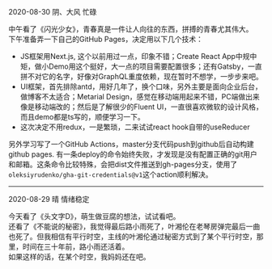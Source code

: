 2020-08-30 阴、大风 忙碌  

中午看了《闪光少女》，青春真是一件让人向往的东西，拼搏的青春尤其伟大。  
下午准备弄一下自己的GitHub Pages，决定用以下几个技术： 
- JS框架用Next.js, 这个以前用过一点，印象不错；Create React App中规中矩，做小Demo用这个挺好，大一点的项目需要配置很多；还有Gatsby，一直拼不对它的名字，好像对GraphQL重度依赖，现在暂时不想学，一步步来吧。  
- UI框架，首先排除antd，用好几年了，换个口味，另外主要是面向企业后台，做博客不太适合；Metarial Design，感觉在移动端用起来不错，PC端做出来像是移动端改的；然后是了解很少的Fluent UI，一直很喜欢微软的设计风格，而且demo都是ts写的，顺便学习一下。
- 这次决定不用redux，一是繁琐，二来试试react hook自带的useReducer  

另外学习写了一个GitHub Actions，master分支代码push到github后自动构建github pages. 有一条deploy的命令始终失败，才发现是没有配置正确的git用户和邮箱。这条命令比较特殊，会把dist文件推送到gh-pages分支，使用了`oleksiyrudenko/gha-git-credentials@v1`这个action顺利解决。  

***  

2020-08-29 晴 情绪稳定  

今天看了《头文字D》，萌生做豆腐的想法，试试看吧。  
还看了《不能说的秘密》，我觉得最后路小雨死了，叶湘伦在老琴房弹完最后一曲也死了。但我相信有平行时空，主线的叶湘伦通过秘密方式到了某个平行时空，那里，时间在三十年前，路小雨还活着。  
如果这样的话，在某个时空，我妈妈还在吧。
